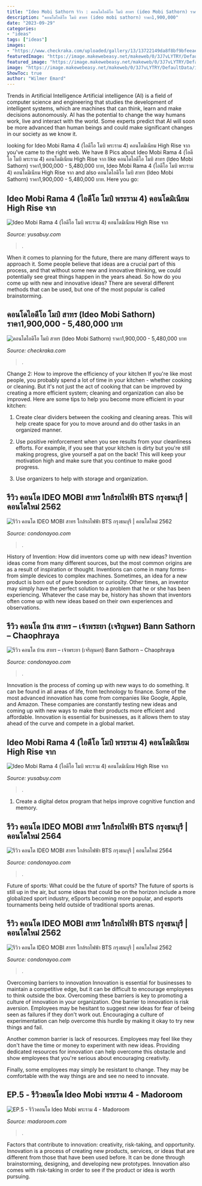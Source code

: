 ```yaml
---
title: "Ideo Mobi Sathorn รีวิว : คอนโดไอดีโอ โมบิ สาทร (ideo Mobi Sathorn) ราคา1,900,000"
description: "คอนโดไอดีโอ โมบิ สาทร (ideo mobi sathorn) ราคา1,900,000"
date: "2023-09-29"
categories:
- "ideas"
tags: ["ideas"]
images:
- "https://www.checkraka.com/uploaded/gallery/13/13722149da8f8bf9bfeeaef0b967477c.jpg"
featuredImage: "https://image.makewebeasy.net/makeweb/0/3J7vLYTRY/DefaultData/ideo_mobi_พระราม_4_รีวิวคอนโด__11_.jpg?v=202012190947"
featured_image: "https://image.makewebeasy.net/makeweb/0/3J7vLYTRY/DefaultData/ideo_mobi_พระราม_4_รีวิวคอนโด__11_.jpg?v=202012190947"
image: "https://image.makewebeasy.net/makeweb/0/3J7vLYTRY/DefaultData/ideo_mobi_พระราม_4_รีวิวคอนโด__11_.jpg?v=202012190947"
ShowToc: true
author: "Wilmer Emard"
---
```



Trends in Artificial Intelligence
Artificial intelligence (AI) is a field of computer science and engineering that studies the development of intelligent systems, which are machines that can think, learn and make decisions autonomously. AI has the potential to change the way humans work, live and interact with the world. Some experts predict that AI will soon be more advanced than human beings and could make significant changes in our society as we know it.

	

		
looking for Ideo Mobi Rama 4 (ไอดีโอ โมบิ พระราม 4) คอนโดมิเนียม High Rise จาก you've came to the right web. We have 8 Pics about Ideo Mobi Rama 4 (ไอดีโอ โมบิ พระราม 4) คอนโดมิเนียม High Rise จาก like คอนโดไอดีโอ โมบิ สาทร (Ideo Mobi Sathorn) ราคา1,900,000 - 5,480,000 บาท, Ideo Mobi Rama 4 (ไอดีโอ โมบิ พระราม 4) คอนโดมิเนียม High Rise จาก and also คอนโดไอดีโอ โมบิ สาทร (Ideo Mobi Sathorn) ราคา1,900,000 - 5,480,000 บาท. Here you go:
		
    
## Ideo Mobi Rama 4 (ไอดีโอ โมบิ พระราม 4) คอนโดมิเนียม High Rise จาก

<img loading=lazy src="https://yusabuy.com/wp-content/uploads/2020/04/Lobby-Lounge-Ideo-Mobi-Rama-4-768x432.jpg" onerror="this.onerror=null;this.src='https://tse2.mm.bing.net/th?id=OIP.ocUAezk-IzBfkZT0XuVr_gHaEK&amp;pid=15.1';" alt="Ideo Mobi Rama 4 (ไอดีโอ โมบิ พระราม 4) คอนโดมิเนียม High Rise จาก">

_Source: yusabuy.com_

>. 

	

When it comes to planning for the future, there are many different ways to approach it. Some people believe that ideas are a crucial part of this process, and that without some new and innovative thinking, we could potentially see great things happen in the years ahead. So how do you come up with new and innovative ideas? There are several different methods that can be used, but one of the most popular is called brainstorming.

    
## คอนโดไอดีโอ โมบิ สาทร (Ideo Mobi Sathorn) ราคา1,900,000 - 5,480,000 บาท

<img loading=lazy src="https://www.checkraka.com/uploaded/gallery/13/13722149da8f8bf9bfeeaef0b967477c.jpg" onerror="this.onerror=null;this.src='https://tse1.mm.bing.net/th?id=OIP.5CesqbKXtf7Tg6PUyPT20wHaHN&amp;pid=15.1';" alt="คอนโดไอดีโอ โมบิ สาทร (Ideo Mobi Sathorn) ราคา1,900,000 - 5,480,000 บาท">

_Source: checkraka.com_

>. 

	

Change 2: How to improve the efficiency of your kitchen
If you're like most people, you probably spend a lot of time in your kitchen - whether cooking or cleaning. But it's not just the act of cooking that can be improved by creating a more efficient system; cleaning and organization can also be improved. Here are some tips to help you become more efficient in your kitchen:
1. Create clear dividers between the cooking and cleaning areas. This will help create space for you to move around and do other tasks in an organized manner.

2. Use positive reinforcement when you see results from your cleanliness efforts. For example, if you see that your kitchen is dirty but you're still making progress, give yourself a pat on the back! This will keep your motivation high and make sure that you continue to make good progress.

3. Use organizers to help with storage and organization.

    
## รีวิว คอนโด IDEO MOBI สาทร ใกล้รถไฟฟ้า BTS กรุงธนบุรี | คอนโดใหม่ 2562

<img loading=lazy src="http://www.homenayoo.com/wp-content/uploads/2013/07/pic-02.jpg" onerror="this.onerror=null;this.src='https://tse1.mm.bing.net/th?id=OIP.vbH7_SakQ-_4nrMsDm50ugHaEo&amp;pid=15.1';" alt="รีวิว คอนโด IDEO MOBI สาทร ใกล้รถไฟฟ้า BTS กรุงธนบุรี | คอนโดใหม่ 2562">

_Source: condonayoo.com_

>. 

	

History of Invention: How did inventors come up with new ideas?
Invention ideas come from many different sources, but the most common origins are as a result of inspiration or thought. Inventions can come in many forms- from simple devices to complex machines. Sometimes, an idea for a new product is born out of pure boredom or curiosity. Other times, an inventor may simply have the perfect solution to a problem that he or she has been experiencing. Whatever the case may be, history has shown that inventors often come up with new ideas based on their own experiences and observations.

    
## รีวิว คอนโด บ้าน สาทร – เจ้าพระยา (เจริญนคร) Bann Sathorn – Chaophraya

<img loading=lazy src="http://www.homenayoo.com/wp-content/uploads/2013/11/บ้านสาทร-เจ้าพระยา-คอนโด.jpg" onerror="this.onerror=null;this.src='https://tse1.mm.bing.net/th?id=OIP.LoO7i3qJA7Qa0V66n5NKjAAAAA&amp;pid=15.1';" alt="รีวิว คอนโด บ้าน สาทร – เจ้าพระยา (เจริญนคร) Bann Sathorn – Chaophraya">

_Source: condonayoo.com_

>. 

	

Innovation is the process of coming up with new ways to do something. It can be found in all areas of life, from technology to finance. Some of the most advanced innovation has come from companies like Google, Apple, and Amazon. These companies are constantly testing new ideas and coming up with new ways to make their products more efficient and affordable. Innovation is essential for businesses, as it allows them to stay ahead of the curve and compete in a global market.

    
## Ideo Mobi Rama 4 (ไอดีโอ โมบิ พระราม 4) คอนโดมิเนียม High Rise จาก

<img loading=lazy src="http://yusabuy.com/wp-content/uploads/2020/04/Pool-Ideo-Mobi-Rama-4.jpg" onerror="this.onerror=null;this.src='https://tse2.mm.bing.net/th?id=OIP.mIEVkG8IXqvu1gsReLpwSwHaEf&amp;pid=15.1';" alt="Ideo Mobi Rama 4 (ไอดีโอ โมบิ พระราม 4) คอนโดมิเนียม High Rise จาก">

_Source: yusabuy.com_

>. 

	

1. Create a digital detox program that helps improve cognitive function and memory.

    
## รีวิว คอนโด IDEO MOBI สาทร ใกล้รถไฟฟ้า BTS กรุงธนบุรี | คอนโดใหม่ 2564

<img loading=lazy src="http://www.homenayoo.com/wp-content/uploads/2013/07/I1-6.png" onerror="this.onerror=null;this.src='https://tse3.mm.bing.net/th?id=OIP.1ZNLmKut8XSLK07U2SrZSAHaE5&amp;pid=15.1';" alt="รีวิว คอนโด IDEO MOBI สาทร ใกล้รถไฟฟ้า BTS กรุงธนบุรี | คอนโดใหม่ 2564">

_Source: condonayoo.com_

>. 

	

Future of sports: What could be the future of sports?
The future of sports is still up in the air, but some ideas that could be on the horizon include a more globalized sport industry, eSports becoming more popular, and esports tournaments being held outside of traditional sports arenas.

    
## รีวิว คอนโด IDEO MOBI สาทร ใกล้รถไฟฟ้า BTS กรุงธนบุรี | คอนโดใหม่ 2562

<img loading=lazy src="http://www.condonayoo.com/wp-content/uploads/2017/04/ไอดีโอ-โมบิ-สาทร.jpg" onerror="this.onerror=null;this.src='https://tse4.mm.bing.net/th?id=OIP.3Mrw-GnPyhqm_8Uia0oKwgHaE0&amp;pid=15.1';" alt="รีวิว คอนโด IDEO MOBI สาทร ใกล้รถไฟฟ้า BTS กรุงธนบุรี | คอนโดใหม่ 2562">

_Source: condonayoo.com_

>. 

	

Overcoming barriers to innovation
Innovation is essential for businesses to maintain a competitive edge, but it can be difficult to encourage employees to think outside the box. Overcoming these barriers is key to promoting a culture of innovation in your organization.
One barrier to innovation is risk aversion. Employees may be hesitant to suggest new ideas for fear of being seen as failures if they don't work out. Encouraging a culture of experimentation can help overcome this hurdle by making it okay to try new things and fail.

Another common barrier is lack of resources. Employees may feel like they don't have the time or money to experiment with new ideas. Providing dedicated resources for innovation can help overcome this obstacle and show employees that you're serious about encouraging creativity.

Finally, some employees may simply be resistant to change. They may be comfortable with the way things are and see no need to innovate.

    
## EP.5 - รีวิวคอนโด Ideo Mobi พระราม 4 - Madoroom

<img loading=lazy src="https://image.makewebeasy.net/makeweb/0/3J7vLYTRY/DefaultData/ideo_mobi_พระราม_4_รีวิวคอนโด__11_.jpg?v=202012190947" onerror="this.onerror=null;this.src='https://tse4.mm.bing.net/th?id=OIP.gUm62OxFkcFmf3BINhcDDgHaEH&amp;pid=15.1';" alt="EP.5 - รีวิวคอนโด Ideo Mobi พระราม 4 - Madoroom">

_Source: madoroom.com_

>. 

	

Factors that contribute to innovation: creativity, risk-taking, and opportunity.
Innovation is a process of creating new products, services, or ideas that are different from those that have been used before. It can be done through brainstorming, designing, and developing new prototypes. Innovation also comes with risk-taking in order to see if the product or idea is worth pursuing.

